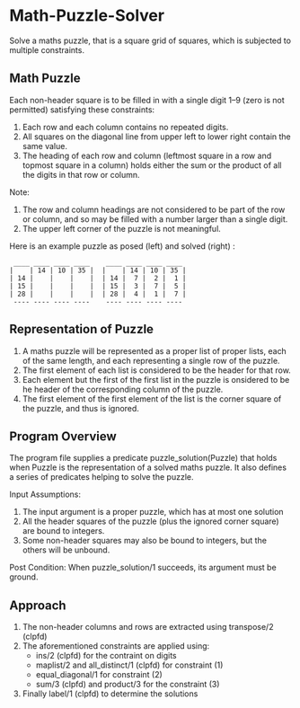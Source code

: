 # Math-Puzzle-Solver
Solve a maths puzzle, that is a square grid of squares, which is subjected to multiple constraints.

## Math Puzzle
Each non-header square is to be filled in with a single digit 1–9 (zero is 
not permitted) satisfying these constraints:
1. Each row and each column contains no repeated digits.
2. All squares on the diagonal line from upper left to lower right contain the 
same value.
3. The heading of each row and column (leftmost square in a row and topmost 
square in a column) holds either the sum or the product of all the digits in 
that row or column.

Note:
1. The row and column headings are not considered to be part of the row or 
column, and so may be filled with a number larger than a single digit. 
2. The upper left corner of the puzzle is not meaningful.

Here is an example puzzle as posed (left) and solved (right) :
```
 ____ ____ ____ ____    ____ ____ ____ ____ 
|    | 14 | 10 | 35 |  |    | 14 | 10 | 35 |
| 14 |    |    |    |  | 14 |  7 |  2 |  1 |
| 15 |    |    |    |  | 15 |  3 |  7 |  5 |
| 28 |    |    |    |  | 28 |  4 |  1 |  7 |
 ---- ---- ---- ----    ---- ---- ---- ----  
```
## Representation of Puzzle
1. A maths puzzle will be represented as a proper list of proper lists, each of 
the same length, and each representing a single row of the puzzle.
2. The first element of each list is considered to be the header for that row.
3. Each element but the first of the first list in the puzzle is onsidered to be 
he header of the corresponding column of the puzzle.
4. The first element of the first element of the list is the corner square of 
the puzzle, and thus is ignored.

## Program Overview
The program file supplies a predicate puzzle_solution(Puzzle) that holds when 
Puzzle is the representation of a solved maths puzzle. It also defines a series 
of predicates helping to solve the puzzle.

Input Assumptions: 
1. The input argument is a proper puzzle, which has at most one solution
2. All the header squares of the puzzle (plus the ignored corner square) are 
bound to integers.
3. Some non-header squares may also be bound to integers, but the others will be 
unbound.

Post Condition: When puzzle_solution/1 succeeds, its argument must be ground.

## Approach
1. The non-header columns and rows are extracted using transpose/2 (clpfd)
2. The aforementioned constraints are applied using:
    - ins/2 (clpfd) for the contraint on digits
    - maplist/2 and all_distinct/1 (clpfd) for constraint (1)
    - equal_diagonal/1 for constraint (2)
    - sum/3 (clpfd) and product/3 for the constraint (3)
3. Finally label/1 (clpfd) to determine the solutions